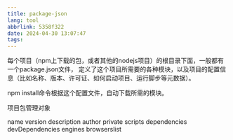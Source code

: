 ```yaml
---
title: package-json
lang: tool
abbrlink: 5358f322
date: 2024-04-30 13:07:47
tags:
---
```



每个项目（npm上下载的包，或者其他的nodejs项目）的根目录下面，一般都有一个package.json文件， 定义了这个项目所需要的各种模块，以及项目的配置信息（比如名称、版本、许可证、如何启动项目、运行脚步等元数据）。

<!-- more -->
npm install命令根据这个配置文件，自动下载所需的模块。


项目包管理对象

name 
version
description
author
private
scripts
dependencies
devDependencies
engines
browserslist